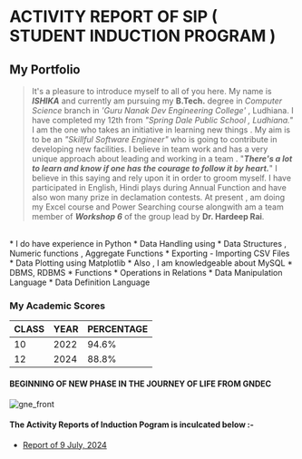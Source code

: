 # ACTIVITY REPORT OF SIP ( STUDENT INDUCTION PROGRAM )
## My Portfolio
> It's a pleasure to introduce myself to all of you here. My name is ***ISHIKA*** and currently am pursuing my **B.Tech.** degree in *Computer Science* branch in *'Guru Nanak Dev Engineering College'* , Ludhiana. I have completed my 12th from *"Spring Dale Public School , Ludhiana."* I am the one who takes an initiative in learning new things . My aim is to be an *"Skillful Software Engineer"* who is going to contribute in developing new facilities. I believe in team work and has a very unique approach about leading and working in a team . "***There's a lot to learn and know if one has the courage to follow it by heart.***" I believe in this saying and rely upon it in order to groom myself. I have participated in English, Hindi plays during Annual Function and have also won many prize in declamation contests. At present , am doing my Excel course and Power Searching course alongwith am a team member of ***Workshop 6*** of the group lead by **Dr. Hardeep Rai**.
</br>
* I do have experience in Python
  * Data Handling using
    * Data Structures , Numeric functions , Aggregate Functions
    * Exporting - Importing CSV Files
    * Data Plotting using Matplotlib
* Also , I am knowledgeable about MySQL
  * DBMS, RDBMS
  * Functions
  * Operations in Relations
  * Data Manipulation Language
  * Data Definition Language

### My Academic Scores 

| CLASS | YEAR | PERCENTAGE |
|-------|------|------------|
| 10 | 2022 | 94.6% | 
| 12 | 2024 | 88.8% |
 
#### BEGINNING OF NEW PHASE IN THE JOURNEY OF LIFE FROM **GNDEC**
![gne_front](https://github.com/user-attachments/assets/56009dc6-d3c4-4b32-b143-e636892d0fcc)

#### The Activity Reports of Induction Pogram is inculcated below :-  
* [Report of 9 July, 2024](https://ishikacoder13.github.io/SIP-09-07-24.github.io/)
































































































































































































































